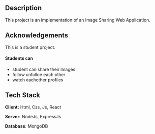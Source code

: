 ## Description

This project is an implementation of an Image Sharing Web Application.


## Acknowledgements

This is a student project.


#### Students can

- student can share their Images 
- follow unfolloe each other 
- watch eachother profiles

## Tech Stack

**Client:** Html, Css, Js, React

**Server:** NodeJs, ExpressJs

**Database:** MongoDB